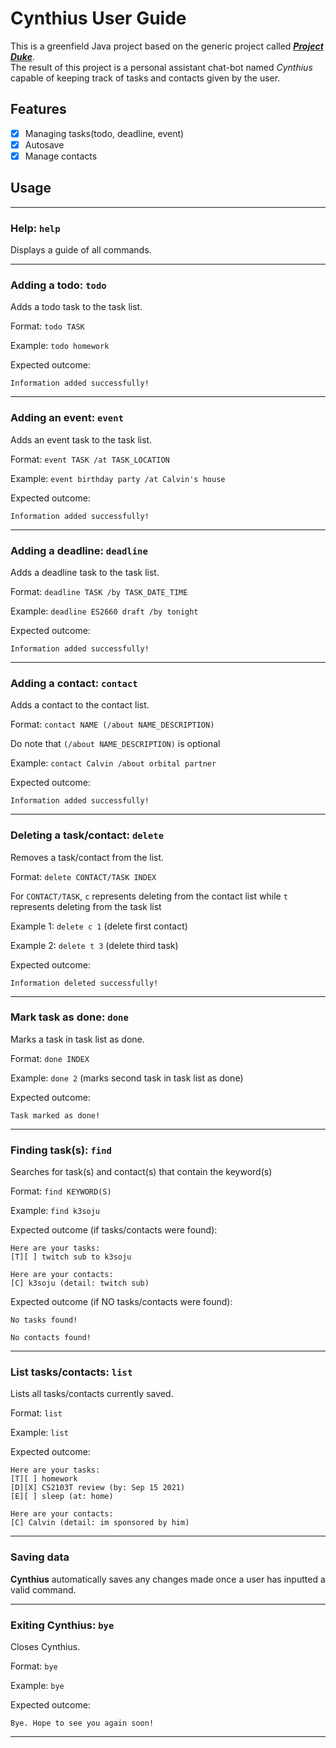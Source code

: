 # Cynthius User Guide
This is a greenfield Java project based on the generic project called
[***Project Duke***](https://nus-cs2103-ay2021s1.github.io/website/se-book-adapted/projectDuke/index.html).
<br>
The result of this project is a personal assistant chat-bot named *Cynthius*
capable of keeping track of tasks and contacts given by the user.

## Features 

- [x]  Managing tasks(todo, deadline, event)
- [x]  Autosave
- [x]  Manage contacts

## Usage
<hr>

### Help: `help`
Displays a guide of all commands.
<hr>

### Adding a todo: `todo`
Adds a todo task to the task list.

Format: `todo TASK`

Example: `todo homework`

Expected outcome: 
```
Information added successfully!
```
<hr>

### Adding an event: `event`
Adds an event task to the task list.

Format: `event TASK /at TASK_LOCATION`

Example: `event birthday party /at Calvin's house`

Expected outcome: 
```
Information added successfully!
```
<hr>

### Adding a deadline: `deadline`
Adds a deadline task to the task list.

Format: `deadline TASK /by TASK_DATE_TIME`

Example: `deadline ES2660 draft /by tonight`

Expected outcome: 
```
Information added successfully!
```
<hr>

### Adding a contact: `contact`
Adds a contact to the contact list.

Format: `contact NAME (/about NAME_DESCRIPTION)`

Do note that `(/about NAME_DESCRIPTION)` is optional

Example: `contact Calvin /about orbital partner`

Expected outcome: 
```
Information added successfully!
```
<hr>

### Deleting a task/contact: `delete`
Removes a task/contact from the list.

Format: `delete CONTACT/TASK INDEX`

For `CONTACT/TASK`, `c` represents deleting from the contact list 
while `t` represents deleting from the task list

Example 1: `delete c 1` (delete first contact)

Example 2: `delete t 3` (delete third task)

Expected outcome: 
```
Information deleted successfully!
```
<hr>

### Mark task as done: `done`
Marks a task in task list as done.

Format: `done INDEX`

Example: `done 2` (marks second task in task list as done)

Expected outcome: 
```
Task marked as done!
```
<hr>

### Finding task(s): `find`
Searches for task(s) and contact(s) that contain the keyword(s)

Format: `find KEYWORD(S)`

Example: `find k3soju`

Expected outcome (if tasks/contacts were found):
```
Here are your tasks:
[T][ ] twitch sub to k3soju

Here are your contacts:
[C] k3soju (detail: twitch sub)
```

Expected outcome (if NO tasks/contacts were found):
```
No tasks found!

No contacts found!
```
<hr>

### List tasks/contacts: `list`
Lists all tasks/contacts currently saved.

Format: `list`

Example: `list`

Expected outcome:
```
Here are your tasks:
[T][ ] homework
[D][X] CS2103T review (by: Sep 15 2021)
[E][ ] sleep (at: home)

Here are your contacts:
[C] Calvin (detail: im sponsored by him)
```
<hr>

### Saving data
__Cynthius__ automatically saves any changes made once a user has inputted a valid command.
<hr>

### Exiting Cynthius: `bye`
Closes Cynthius.

Format: `bye`

Example: `bye`

Expected outcome:
```
Bye. Hope to see you again soon!
```
<hr>

